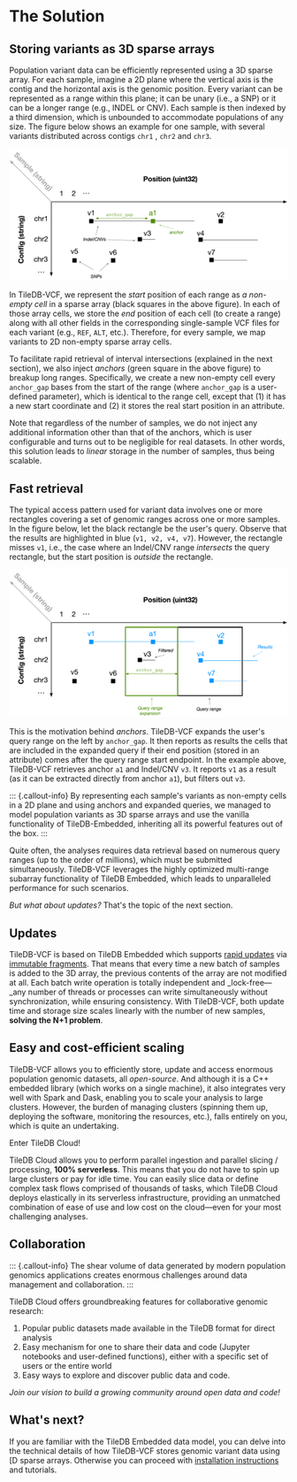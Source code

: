 # The Solution

## Storing variants as 3D sparse arrays

Population variant data can be efficiently represented using a 3D sparse array. For each sample, imagine a 2D plane where the vertical axis is the contig and the horizontal axis is the genomic position. Every variant can be represented as a range within this plane; it can be unary \(i.e., a SNP\) or it can be a longer range \(e.g., INDEL or CNV\). Each sample is then indexed by a third dimension, which is unbounded to accommodate populations of any size. The figure below shows an example for one sample, with several variants distributed across contigs `chr1` , `chr2` and `chr3`.

![3D array representation of population variants](./assets/genomics_representation_start_2%20%283%29.png)

In TileDB-VCF, we represent the _start_ position of each range as _a non-empty cell_ in a sparse array \(black squares in the above figure\). In each of those array cells, we store the _end_ position of each cell \(to create a range\) along with all other fields in the corresponding single-sample VCF files for each variant \(e.g., `REF`, `ALT`, etc.\). Therefore, for every sample, we map variants to 2D non-empty sparse array cells. 

To facilitate rapid retrieval of interval intersections \(explained in the next section\), we also inject _anchors_ \(green square in the above figure\) to breakup long ranges. Specifically, we create a new non-empty cell every `anchor_gap` bases from the start of the range \(where `anchor_gap` is a user-defined parameter\), which is identical to the range cell, except that \(1\) it has a new start coordinate and \(2\) it stores the real start position in an attribute.

Note that regardless of the number of samples, we do not inject any additional information other than that of the anchors, which is user configurable and turns out to be negligible for real datasets. In other words, this solution leads to _linear_ storage in the number of samples, thus being scalable. 

## Fast retrieval

The typical access pattern used for variant data involves one or more rectangles covering a set of genomic ranges across one or more samples. In the figure below, let the black rectangle be the user's query. Observe that the results are highlighted in blue \(`v1, v2, v4, v7`\). However, the rectangle misses `v1`, i.e., the case where an Indel/CNV range _intersects_ the query rectangle, but the start position is _outside_ the rectangle. 

![Interval intersection using expanded query ranges and anchors](./assets/genomics_retrieval%20%283%29.png)

This is the motivation behind _anchors_. TileDB-VCF expands the user's query range on the left by `anchor_gap`. It then reports as results the cells that are included in the expanded query if their end position \(stored in an attribute\) comes after the query range start endpoint. In the example above, TileDB-VCF retrieves anchor `a1` and Indel/CNV `v3`. It reports `v1` as a result \(as it can be extracted directly from anchor `a1`\), but filters out `v3`.

::: {.callout-info}
By representing each sample's variants as non-empty cells in a 2D plane and using anchors and expanded queries, we managed to model population variants as 3D sparse arrays and use the vanilla functionality of TileDB-Embedded, inheriting all its powerful features out of the box.
:::

Quite often, the analyses requires data retrieval based on numerous query ranges \(up to the order of millions\), which must be submitted simultaneously. TileDB-VCF leverages the highly optimized multi-range subarray functionality of TileDB Embedded, which leads to unparalleled performance for such scenarios.

_But what about updates?_ That's the topic of the next section.

## Updates

TileDB-VCF is based on TileDB Embedded which supports [rapid updates](https://docs.tiledb.com/main/solutions/tiledb-embedded/internal-mechanics/writing) via [immutable fragments](https://docs.tiledb.com/main/basic-concepts/data-format#immutable-fragments). That means that every time a new batch of samples is added to the 3D array, the previous contents of the array are not modified at all. Each batch write operation is totally independent and _lock-free—_any number of threads or processes can write simultaneously without synchronization, while ensuring consistency.  With TileDB-VCF, both update time and storage size scales linearly with the number of new samples, **solving the N+1 problem**.

## Easy and cost-efficient scaling

TileDB-VCF allows you to efficiently store, update and access enormous population genomic datasets, all _open-source_. And although it is a C++ embedded library \(which works on a single machine\), it also integrates very well with Spark and Dask, enabling you to scale your analysis to large clusters. However, the burden of managing clusters \(spinning them up, deploying the software, monitoring the resources, etc.\), falls entirely on you, which is quite an undertaking.

Enter TileDB Cloud! 

TileDB Cloud allows you to perform parallel ingestion and parallel slicing / processing, **100% serverless**. This means that you do not have to spin up large clusters or pay for idle time. You can easily slice data or define complex task flows comprised of thousands of tasks, which TileDB Cloud deploys elastically in its serverless infrastructure, providing an unmatched combination of ease of use and low cost on the cloud—even for your most challenging analyses.

## Collaboration

::: {.callout-info}
The shear volume of data generated by modern population genomics applications creates enormous challenges around data management and collaboration.
:::

TileDB Cloud offers groundbreaking features for collaborative genomic research:

1. Popular public datasets made available in the TileDB format for direct analysis
2. Easy mechanism for one to share their data and code \(Jupyter notebooks and user-defined functions\), either with a specific set of users or the entire world
3. Easy ways to explore and discover public data and code.

_Join our vision to build a growing community around open data and code!_

## What's next?



If you are familiar with the TileDB Embedded data model, you can delve into the technical details of how TileDB-VCF stores genomic variant data using [D sparse arrays. Otherwise you can proceed with [installation instructions](installation/) and tutorials.

